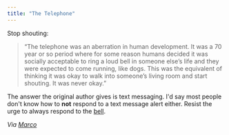 ```yaml
---
title: "The Telephone"
---
```

<p>Stop shouting:</p>
<blockquote><p>“The telephone was an aberration in human development. It was a 70 year or so period where for some reason humans decided it was socially acceptable to ring a loud bell in someone else’s life and they were expected to come running, like dogs. This was the equivalent of thinking it was okay to walk into someone’s living room and start shouting. It was never okay.”</p></blockquote>
<p>The answer the original author gives is text messaging.  I'd say most people don't know how to <strong>not</strong> respond to a text message alert either.  Resist the urge to always respond to the <a href="https://en.wikipedia.org/wiki/Classical_conditioning">bell</a>.</p>
<p><em>Via <a href="https://www.marco.org/556678445">Marco</a></em></p>
